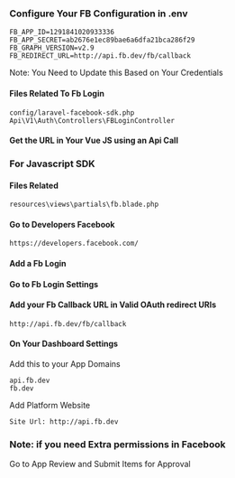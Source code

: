 ### Configure Your FB Configuration in .env

```
FB_APP_ID=1291841020933336
FB_APP_SECRET=ab2676e1ec89bae6a6dfa21bca286f29
FB_GRAPH_VERSION=v2.9
FB_REDIRECT_URL=http://api.fb.dev/fb/callback
```

Note: You Need to Update this Based on Your Credentials

#### Files Related To Fb Login

```
config/laravel-facebook-sdk.php
Api\V1\Auth\Controllers\FBLoginController
```


#### Get the URL in Your Vue JS using an Api Call

### For Javascript SDK

#### Files Related

```
resources\views\partials\fb.blade.php
```

#### Go to Developers Facebook
```
https://developers.facebook.com/
```

#### Add a Fb Login

#### Go to Fb Login Settings

#### Add your Fb Callback URL in Valid OAuth redirect URIs

```
http://api.fb.dev/fb/callback
```

#### On Your Dashboard Settings

Add this to your App Domains

```
api.fb.dev
fb.dev
```
Add Platform Website

```
Site Url: http://api.fb.dev
```

### Note: if you need Extra permissions in Facebook 

Go to App Review and Submit Items for Approval